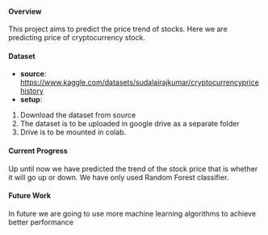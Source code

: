 #### Overview
This project aims to predict the price trend of stocks. Here we are predicting price of cryptocurrency stock.

#### Dataset
- **source**: https://www.kaggle.com/datasets/sudalairajkumar/cryptocurrencypricehistory
- **setup**:
1. Download the dataset from source
2. The dataset is to be uploaded in google drive as a separate folder
3. Drive is to be mounted in colab.

#### Current Progress
Up until now we have predicted the trend of the stock price that is whether it will go up or down. We have only used Random Forest classifier. 

#### Future Work
In future we are going to use more machine learning algorithms to achieve better performance
